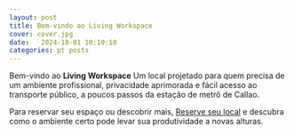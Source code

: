 ```yaml
---
layout: post
title: Bem-vindo ao Living Workspace
cover: cover.jpg
date:   2024-10-01 10:10:10
categories: pt posts
---
```


Bem-vindo ao **Living Workspace** Um local projetado para quem precisa de um ambiente profissional, privacidade aprimorada e fácil acesso ao transporte público, a poucos passos da estação de metrô de Callao.

Para reservar seu espaço ou descobrir mais, [Reserve seu local](/#register) e descubra como o ambiente certo pode levar sua produtividade a novas alturas.
